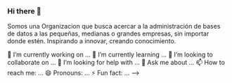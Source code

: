 ### Hi there 👋

Somos una Organizacion que busca acercar a la administración de bases de datos a las pequeñas, medianas o grandes empresas, sin importar donde estén. Inspirando a innovar, creando conocimiento.

🔭 I’m currently working on ...
🌱 I’m currently learning ...
👯 I’m looking to collaborate on ...
🤔 I’m looking for help with ...
💬 Ask me about ...
📫 How to reach me: ...
😄 Pronouns: ...
⚡ Fun fact: ...
-->
